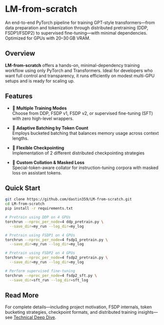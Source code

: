 # LM-from-scratch

An end-to-end PyTorch pipeline for training GPT-style transformers—from data preparation and tokenization through distributed pretraining (DDP, FSDP1/FSDP2) to supervised fine-tuning—with minimal dependencies. Optimized for GPUs with 20–30 GB VRAM.


## Overview

**LM-from-scratch** offers a hands-on, minimal-dependency training workflow using only PyTorch and Transformers. Ideal for developers who want full control and transparency, it runs efficiently on modest multi-GPU setups and is ready for scaling up.


## Features

- 🎯 **Multiple Training Modes**  
  Choose from DDP, FSDP v1, FSDP v2, or supervised fine-tuning (SFT) with zero high-level wrappers.

- 🔄 **Adaptive Batching by Token Count**  
  Employs bucketed batching that balances memory usage across context lengths.

- 💾 **Flexible Checkpointing**  
  Implementation of 2 different distributed checkpointing strategies

- 🧰 **Custom Collation & Masked Loss**  
  Special-token-aware collator for instruction-tuning corpora with masked loss on assistant tokens.


## Quick Start

```bash
git clone https://github.com/dastin359/LM-from-scratch.git
cd LM-from-scratch
pip install -r requirements.txt

# Pretrain using DDP on 4 GPUs
torchrun --nproc_per_node=4 ddp_pretrain.py \
  --save_dir=my_run --log_dir=my_log

# Pretrain using FSDP1 on 4 GPUs
torchrun --nproc_per_node=4 fsdp1_pretrain.py \
  --save_dir=my_run --log_dir=my_log

# Pretrain using FSDP2 on 4 GPUs
torchrun --nproc_per_node=4 fsdp2_pretrain.py \
  --save_dir=my_run --log_dir=my_log

# Perform supervised fine-tuning
torchrun --nproc_per_node=4 fsdp2_sft.py \
  --save_dir=sft_run --log_dir=sft_log
```

## Read More

For complete details—including project motivation, FSDP internals, token bucketing strategies, checkpoint formats, and distributed training insights—see [Technical Deep Dive](technical-deep-dive.md).